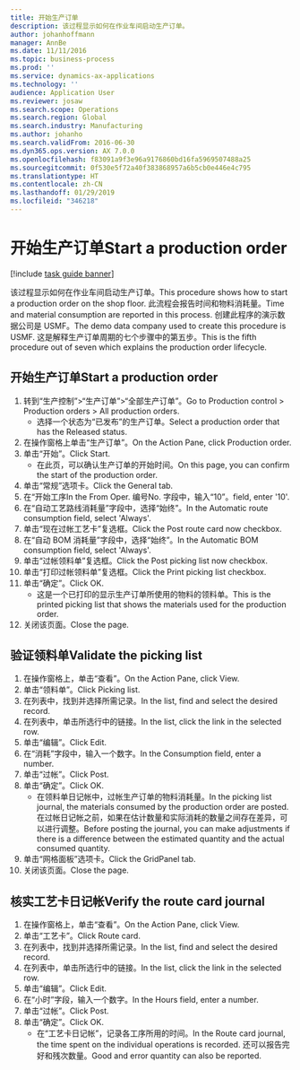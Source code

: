 ```yaml
---
title: 开始生产订单
description: 该过程显示如何在作业车间启动生产订单。
author: johanhoffmann
manager: AnnBe
ms.date: 11/11/2016
ms.topic: business-process
ms.prod: ''
ms.service: dynamics-ax-applications
ms.technology: ''
audience: Application User
ms.reviewer: josaw
ms.search.scope: Operations
ms.search.region: Global
ms.search.industry: Manufacturing
ms.author: johanho
ms.search.validFrom: 2016-06-30
ms.dyn365.ops.version: AX 7.0.0
ms.openlocfilehash: f83091a9f3e96a9176860bd16fa5969507488a25
ms.sourcegitcommit: 0f530e5f72a40f383868957a6b5cb0e446e4c795
ms.translationtype: HT
ms.contentlocale: zh-CN
ms.lasthandoff: 01/29/2019
ms.locfileid: "346218"
---
```

# <a name="start-a-production-order"></a><span data-ttu-id="76e5b-103">开始生产订单</span><span class="sxs-lookup"><span data-stu-id="76e5b-103">Start a production order</span></span>

[!include [task guide banner](../../includes/task-guide-banner.md)]

<span data-ttu-id="76e5b-104">该过程显示如何在作业车间启动生产订单。</span><span class="sxs-lookup"><span data-stu-id="76e5b-104">This procedure shows how to start a production order on the shop floor.</span></span> <span data-ttu-id="76e5b-105">此流程会报告时间和物料消耗量。</span><span class="sxs-lookup"><span data-stu-id="76e5b-105">Time and material consumption are reported in this process.</span></span> <span data-ttu-id="76e5b-106">创建此程序的演示数据公司是 USMF。</span><span class="sxs-lookup"><span data-stu-id="76e5b-106">The demo data company used to create this procedure is USMF.</span></span> <span data-ttu-id="76e5b-107">这是解释生产订单周期的七个步骤中的第五步。</span><span class="sxs-lookup"><span data-stu-id="76e5b-107">This is the fifth procedure out of seven which explains the production order lifecycle.</span></span>


## <a name="start-a-production-order"></a><span data-ttu-id="76e5b-108">开始生产订单</span><span class="sxs-lookup"><span data-stu-id="76e5b-108">Start a production order</span></span>
1. <span data-ttu-id="76e5b-109">转到“生产控制”>“生产订单”>“全部生产订单”。</span><span class="sxs-lookup"><span data-stu-id="76e5b-109">Go to Production control > Production orders > All production orders.</span></span>
    * <span data-ttu-id="76e5b-110">选择一个状态为“已发布”的生产订单。</span><span class="sxs-lookup"><span data-stu-id="76e5b-110">Select a production order that has the Released status.</span></span>  
2. <span data-ttu-id="76e5b-111">在操作窗格上单击“生产订单”。</span><span class="sxs-lookup"><span data-stu-id="76e5b-111">On the Action Pane, click Production order.</span></span>
3. <span data-ttu-id="76e5b-112">单击“开始”。</span><span class="sxs-lookup"><span data-stu-id="76e5b-112">Click Start.</span></span>
    * <span data-ttu-id="76e5b-113">在此页，可以确认生产订单的开始时间。</span><span class="sxs-lookup"><span data-stu-id="76e5b-113">On this page, you can confirm the start of the production order.</span></span>  
4. <span data-ttu-id="76e5b-114">单击“常规”选项卡。</span><span class="sxs-lookup"><span data-stu-id="76e5b-114">Click the General tab.</span></span>
5. <span data-ttu-id="76e5b-115">在“开始工序</span><span class="sxs-lookup"><span data-stu-id="76e5b-115">In the From Oper.</span></span> <span data-ttu-id="76e5b-116">编号</span><span class="sxs-lookup"><span data-stu-id="76e5b-116">No.</span></span> <span data-ttu-id="76e5b-117">字段中，输入“10”。</span><span class="sxs-lookup"><span data-stu-id="76e5b-117">field, enter '10'.</span></span>
6. <span data-ttu-id="76e5b-118">在“自动工艺路线消耗量”字段中，选择“始终”。</span><span class="sxs-lookup"><span data-stu-id="76e5b-118">In the Automatic route consumption field, select 'Always'.</span></span>
7. <span data-ttu-id="76e5b-119">单击“现在过帐工艺卡”复选框。</span><span class="sxs-lookup"><span data-stu-id="76e5b-119">Click the Post route card now checkbox.</span></span>
8. <span data-ttu-id="76e5b-120">在“自动 BOM 消耗量”字段中，选择“始终”。</span><span class="sxs-lookup"><span data-stu-id="76e5b-120">In the Automatic BOM consumption field, select 'Always'.</span></span>
9. <span data-ttu-id="76e5b-121">单击“过帐领料单”复选框。</span><span class="sxs-lookup"><span data-stu-id="76e5b-121">Click the Post picking list now checkbox.</span></span>
10. <span data-ttu-id="76e5b-122">单击“打印过帐领料单”复选框。</span><span class="sxs-lookup"><span data-stu-id="76e5b-122">Click the Print picking list checkbox.</span></span>
11. <span data-ttu-id="76e5b-123">单击“确定”。</span><span class="sxs-lookup"><span data-stu-id="76e5b-123">Click OK.</span></span>
    * <span data-ttu-id="76e5b-124">这是一个已打印的显示生产订单所使用的物料的领料单。</span><span class="sxs-lookup"><span data-stu-id="76e5b-124">This is the printed picking list that shows the materials used for the production order.</span></span>  
12. <span data-ttu-id="76e5b-125">关闭该页面。</span><span class="sxs-lookup"><span data-stu-id="76e5b-125">Close the page.</span></span>

## <a name="validate-the-picking-list"></a><span data-ttu-id="76e5b-126">验证领料单</span><span class="sxs-lookup"><span data-stu-id="76e5b-126">Validate the picking list</span></span>
1. <span data-ttu-id="76e5b-127">在操作窗格上，单击“查看”。</span><span class="sxs-lookup"><span data-stu-id="76e5b-127">On the Action Pane, click View.</span></span>
2. <span data-ttu-id="76e5b-128">单击“领料单”。</span><span class="sxs-lookup"><span data-stu-id="76e5b-128">Click Picking list.</span></span>
3. <span data-ttu-id="76e5b-129">在列表中，找到并选择所需记录。</span><span class="sxs-lookup"><span data-stu-id="76e5b-129">In the list, find and select the desired record.</span></span>
4. <span data-ttu-id="76e5b-130">在列表中，单击所选行中的链接。</span><span class="sxs-lookup"><span data-stu-id="76e5b-130">In the list, click the link in the selected row.</span></span>
5. <span data-ttu-id="76e5b-131">单击“编辑”。</span><span class="sxs-lookup"><span data-stu-id="76e5b-131">Click Edit.</span></span>
6. <span data-ttu-id="76e5b-132">在“消耗”字段中，输入一个数字。</span><span class="sxs-lookup"><span data-stu-id="76e5b-132">In the Consumption field, enter a number.</span></span>
7. <span data-ttu-id="76e5b-133">单击“过帐”。</span><span class="sxs-lookup"><span data-stu-id="76e5b-133">Click Post.</span></span>
8. <span data-ttu-id="76e5b-134">单击“确定”。</span><span class="sxs-lookup"><span data-stu-id="76e5b-134">Click OK.</span></span>
    * <span data-ttu-id="76e5b-135">在领料单日记帐中，过帐生产订单的物料消耗量。</span><span class="sxs-lookup"><span data-stu-id="76e5b-135">In the picking list journal, the materials consumed by the production order are posted.</span></span> <span data-ttu-id="76e5b-136">在过帐日记帐之前，如果在估计数量和实际消耗的数量之间存在差异，可以进行调整。</span><span class="sxs-lookup"><span data-stu-id="76e5b-136">Before posting the journal, you can make adjustments if there is a difference between the estimated quantity and the actual consumed quantity.</span></span>  
9. <span data-ttu-id="76e5b-137">单击“网格面板”选项卡。</span><span class="sxs-lookup"><span data-stu-id="76e5b-137">Click the GridPanel tab.</span></span>
10. <span data-ttu-id="76e5b-138">关闭该页面。</span><span class="sxs-lookup"><span data-stu-id="76e5b-138">Close the page.</span></span>

## <a name="verify-the-route-card-journal"></a><span data-ttu-id="76e5b-139">核实工艺卡日记帐</span><span class="sxs-lookup"><span data-stu-id="76e5b-139">Verify the route card journal</span></span>
1. <span data-ttu-id="76e5b-140">在操作窗格上，单击“查看”。</span><span class="sxs-lookup"><span data-stu-id="76e5b-140">On the Action Pane, click View.</span></span>
2. <span data-ttu-id="76e5b-141">单击“工艺卡”。</span><span class="sxs-lookup"><span data-stu-id="76e5b-141">Click Route card.</span></span>
3. <span data-ttu-id="76e5b-142">在列表中，找到并选择所需记录。</span><span class="sxs-lookup"><span data-stu-id="76e5b-142">In the list, find and select the desired record.</span></span>
4. <span data-ttu-id="76e5b-143">在列表中，单击所选行中的链接。</span><span class="sxs-lookup"><span data-stu-id="76e5b-143">In the list, click the link in the selected row.</span></span>
5. <span data-ttu-id="76e5b-144">单击“编辑”。</span><span class="sxs-lookup"><span data-stu-id="76e5b-144">Click Edit.</span></span>
6. <span data-ttu-id="76e5b-145">在“小时”字段，输入一个数字。</span><span class="sxs-lookup"><span data-stu-id="76e5b-145">In the Hours field, enter a number.</span></span>
7. <span data-ttu-id="76e5b-146">单击“过帐”。</span><span class="sxs-lookup"><span data-stu-id="76e5b-146">Click Post.</span></span>
8. <span data-ttu-id="76e5b-147">单击“确定”。</span><span class="sxs-lookup"><span data-stu-id="76e5b-147">Click OK.</span></span>
    * <span data-ttu-id="76e5b-148">在“工艺卡日记帐”，记录各工序所用的时间。</span><span class="sxs-lookup"><span data-stu-id="76e5b-148">In the Route card journal, the time spent on the individual operations is recorded.</span></span> <span data-ttu-id="76e5b-149">还可以报告完好和残次数量。</span><span class="sxs-lookup"><span data-stu-id="76e5b-149">Good and error quantity can also be reported.</span></span>  
